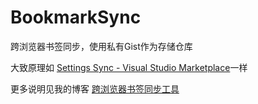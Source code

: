 # BookmarkSync

跨浏览器书签同步，使用私有Gist作为存储仓库

大致原理如 [Settings Sync - Visual Studio Marketplace](https://marketplace.visualstudio.com/items?itemName=Shan.code-settings-sync)一样

更多说明见我的博客 [跨浏览器书签同步工具](https://tmr.js.org/p/72b41aca/)